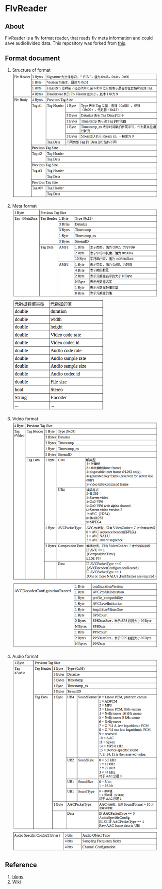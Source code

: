 # FlvReader

## About  
FlvReader is a flv format reader, that reads flv meta information and could save audio&video data.
This repository was forked from [this](https://github.com/timesir/flvDemuxerSource).

## Format document
1. Structure of format  
![Structure of format](https://raw.githubusercontent.com/JefferyST/FlvReader/main/images/FLV%20File.png)

2. Meta format  
![Meta data1](https://raw.githubusercontent.com/JefferyST/FlvReader/main/images/MetaData1.png)  
![Meta data2](https://raw.githubusercontent.com/JefferyST/FlvReader/main/images/MetaData2.png)

3. Video format  
![video1](https://raw.githubusercontent.com/JefferyST/FlvReader/main/images/Tag%20video.png)  
![video2](https://raw.githubusercontent.com/JefferyST/FlvReader/main/images/AVCDecoderConfigurationRecord.png)

4. Audio format  
![audio1](https://raw.githubusercontent.com/JefferyST/FlvReader/main/images/Tag%20audio.png)  
![audio2](https://raw.githubusercontent.com/JefferyST/FlvReader/main/images/Audio%20Specific%20Config.png)

## Reference  
1. [blogs](https://www.cnblogs.com/shawn-meng/p/15925227.html)  
2. [Wiki](https://wiki.multimedia.cx/index.php?title=MPEG-4_Audio)

